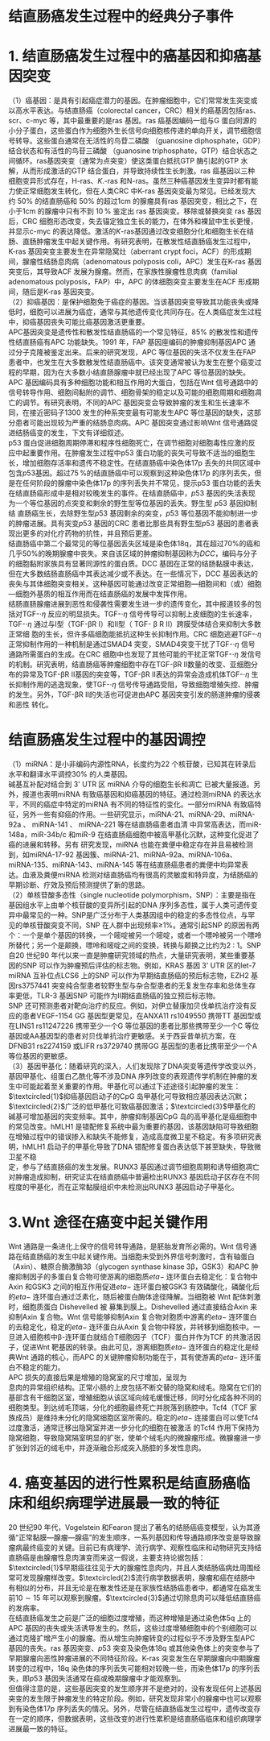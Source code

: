 # 结直肠癌发生过程中的经典分子事件  
# 1. 结直肠癌发生过程中的癌基因和抑癌基因突变  
（1）癌基因：是具有引起癌症潜力的基因。在肿瘤细胞中，它们常常发生突变或以高水平表达。与结直肠癌（colorectal cancer，CRC）相关的癌基因包括ras、scr、c-myc 等，其中最重要的是ras 基因。ras 癌基因编码一组与G 蛋白同源的小分子蛋白，这些蛋白作为细胞外生长信号向细胞核传递的单向开关，调节细胞信号转导。这些蛋白通常在无活性的鸟苷二磷酸
（guanosine diphosphate，GDP）结合状态和有活性的鸟苷三磷酸
（guanosine triphosphate，GTP）结合状态之间循环。ras基因突变（通常为点突变）使这类蛋白抵抗GTP 酶引起的GTP 水解，从而形成激活的GTP 结合蛋白，并导致持续性生长刺激。ras 癌基因以三种细胞变异形式存在，H-ras、$K.$-ras 和N-ras。虽然三种癌基因发生变异时都有能力使正常细胞发生转化，但在人类CRC 中K-ras  基因突变最为常见。已经发现大约 $50\%$ 的结直肠癌和 $50\%$ 的超过1cm 的腺瘤具有ras 基因突变，相比之下，在小于1cm 的腺瘤中只有不到 $10\,\%$ 鉴定出 ras  基因突变。移除或替换突变 ras 基因后，CRC 细胞形态改变，失去锚定独立生长的能力，在体外和裸鼠中生长更慢，并显示c-myc 的表达降低。激活的$K$-ras基因通过改变细胞分化和细胞生长在结肠、直肠肿瘤发生中起关键作用。有研究表明，在散发性结直肠癌发生过程中，K-ras 基因突变主要发生在异常隐窝灶（aberrant crypt foci，ACF）的形成期间，腺瘤性结肠息肉病（adenomatous polyposis coli，APC）发生在K-ras 基因突变后，其导致ACF 发展为腺瘤。然而，在家族性腺瘤性息肉病（familial adenomatous polyposis，FAP）中，APC 的体细胞突变主要发生在ACF 形成期间，随后是K-ras 基因突变。  
（2）抑癌基因：是保护细胞免于癌症的基因。当该基因突变导致其功能丧失或降低时，细胞可以进展为癌症，通常与其他遗传变化共同存在。在人类癌症发生过程中，抑癌基因丧失可能比癌基因激活更重要。  
APC基因突变是遗传性和散发性结直肠癌的一个常见特征，$85\%$ 的散发性和遗传性结直肠癌有APC 功能缺失。1991 年，FAP 基因座编码的肿瘤抑制基因APC 通过分子克隆被鉴定出来。后来的研究发现，APC 等位基因的失活不仅发生在FAP 患者中，也发生在大多数散发性结直肠癌中。该突变通常被认为发生在整个癌变过程的早期，因为在大多数小结直肠腺瘤中就已经出现了APC 等位基因的缺失。APC 基因编码具有多种细胞功能和相互作用的大蛋白，包括在Wnt 信号通路中的信号转导作用、细胞间黏附的调节、细胞骨架的稳定以及可能的细胞周期和细胞凋亡的调节。有研究表明，不同的APC 基因突变会导致肿瘤的发生和生长速率不同，在接近密码子1300 发生的种系突变最有可能发生APC 等位基因的缺失，这部分患者可能出现较为严重的结肠息肉病。APC 基因突变通过影响Wnt 信号通路促进结肠癌变的发生，下文有详细叙述。  
p53 蛋白促进细胞周期停滞和程序性细胞死亡，在调节细胞对细胞毒性应激的反应中起重要作用。在肿瘤发生过程中p53 蛋白功能的丧失可导致不适当的细胞生长，增加细胞存活率和遗传不稳定性。在结直肠癌中染色体17p 丢失的共同区域中包含$p53$基因。超过$75\,\%$的结直肠癌中可以观察到这种染色体17p 的序列丢失，但是在任何阶段的腺瘤中染色体17p 的序列丢失并不常见，提示p53 蛋白功能的丢失在结直肠癌形成中是相对较晚发生的事件。在结直肠癌中，$p53$ 基因的失活表现为一个等位基因的点突变和剩余的野生型等位基因的丢失。野生型 $p53$  基因抑制结 直肠癌生长，去除野生型$p53$ 基因剩余的突变，$p53$ 等位基因不能抑制进一步的肿瘤进展。具有突变$p53$ 基因的CRC 患者比那些具有野生型$p53$ 基因的患者表现出更多的对化疗药物的抗性，并且预后更差。  
结直肠癌中第二个最常见的等位基因丢失区域是染色体18q，其在超过$70\%$的癌和几乎$50\%$的晚期腺瘤中丧失。来自该区域的肿瘤抑制基因称为$D C C$，编码与分子的细胞黏附家族具有显著同源性的蛋白质。DCC 基因在正常的结肠黏膜中表达，但在大多数结肠直肠癌中其表达减少或不表达。在一些情况下，DCC 基因表达的丧失与其体细胞突变相关。这种基因可能通过改变正常细胞—细胞间和（或）细胞—细胞外基质的相互作用而在结直肠癌的发展中发挥作用。  
结肠直肠腺瘤进展到恶性和侵袭性需要发生进一步的遗传变化，其中报道较多的包括对TGF-$\cdot \eta$ 反应的明显损失。TGF-$\cdot \eta$ 信号传导可以抑制上皮细胞的生长速率，TGF-$\cdot \eta$ 通过与Ⅰ型（TGF-βR  Ⅰ）和Ⅱ型（ TGF- β R  Ⅱ）跨膜受体结合来抑制大多数正常细 胞的生长，但许多癌细胞能抵抗这种生长抑制作用。CRC 细胞逃避TGF-$\cdot \eta$ 正常抑制作用的一种机制是通过SMAD4 突变，SMAD4突变干扰了TGF-$\cdot \eta$ 信号通路所需蛋白的生成。在CRC 细胞中也发现了其他可能的干扰正常TGF-$\cdot \eta$ 发信号的机制。研究表明，结直肠癌等肿瘤细胞中存在TGF-βR Ⅱ数量的改变、亚细胞分布的异常及TGF-βR Ⅱ基因的突变等，TGF-βR Ⅱ表达的异常会造成机体TGF-$\cdot \eta$ 生长抑制作用的逃逸现象，使TGF-$\cdot \eta$ 信号传导通路受阻，导致细胞增殖失控、肿瘤的发生。另外，TGF-βR Ⅱ的失活也可促进由APC 基因突变引发的肠道肿瘤的侵袭和恶性 转化。  
#  结直肠癌发生过程中的基因调控  
（1）miRNA：是小非编码内源性RNA，长度约为22 个核苷酸，已知其在转录后水平和翻译水平调控$30\%$ 的人类基因。  
碱基互补配对结合到 3' UTR  区 miRNA  介导的细胞生长和凋亡 已被大量报道。另外，报道也表明miRNA 有致癌基因和抑癌基因的特征。通过检测miRNA 的表达水平，不同的癌症中特定的miRNA 有不同的特征性的变化。一部分miRNA 有致癌特征，另外一些有抑癌的作用。一些研究显示，miRNA-21、miRNA-29、miRNA-92a 、 miRNA-141 、 miRNA-221  等在结直肠癌患者血清 中异常高表达，而miR-148a，miR-34b/c 和miR-9 在结直肠癌细胞中被高甲基化沉默，这种变化促进了癌的进展和转移。另有 研究发现，miRNA 也能在粪便中稳定存在并且易被检测到，如miRNA-17-92 基因簇、miRNA-21、miRNA-92a、miRNA-106a、miRNA-135、miRNA-143、miRNA-145 等在结直肠癌患者的粪便中均异常表达。血液及粪便miRNA 检测对结直肠癌均有很高的灵敏度和特异度，为结肠癌的早期诊断、疗效及预后预测提供了新的思路。  
（2）单核苷酸多态性（single nucleotide polymorphism，SNP）：主要是指在基因组水平上由单个核苷酸的变异所引起的DNA 序列多态性，属于人类可遗传变异中最常见的一种。SNP是广泛分布于人类基因组中的稳定的多态性位点，与罕见的单核苷酸突变不同，SNP 在人群中出现频率≥$1\%$。通常引起SNP 的原因有两个：一个是单个基因的转换，一个嘧啶被另一个嘧啶，或者一个嘌呤被另一个嘌呤所替代；另一个是颠换，嘌呤和嘧啶之间的变换，转换与颠换之比约为$2\ :\ 1$。SNP 自20 世纪90 年代以来一直是肿瘤研究领域的热点，大量研究表明，某些重要基因的SNP 可以作为肿瘤预后评估的标志物。例如，KRAS 基因 3' UTR 区的let-7 miRNA 互补位点LCS6 上的SNP 可以作为早期结直肠癌的预后标志物，EZH2 基因rs3757441 突变纯合型患者较野生型与杂合型患者的无复发生存率和总体生存率更低，TLR-3 基因SNP 可能作为Ⅱ期结直肠癌的独立预后标志物。  
SNP 还可预测患者对靶向治疗的反应。例如，对伊立替康加贝伐单抗治疗没有反应的患者VEGF-1154 GG 基因型更常见，在ANXA11 rs1049550 携带TT 基因型或在LINS1 rs11247226 携带至少一个G 等位基因的患者比那些携带至少一个C 等位基因或AA基因型的患者对贝伐单抗治疗更敏感。关于西妥昔单抗方案，在DFNB31 rs2274159 或LIFR rs3729740 携带GG 基因型的患者比携带至少一个A 等位基因的更敏感。  
（3）基因甲基化：随着研究的深入，人们发现除了DNA突变等遗传学改变以外，基因甲基化、组蛋白乙酰化等不涉及DNA 序列改变的表观遗传学机制在肿瘤的发生中可能起着至关重要的作用。甲基化可以通过下述途径引起肿瘤的发生：$\textcircled{1}$抑癌基因启动子的CpG 岛甲基化可导致相应基因表达沉默；$\textcircled{2}$广泛的低甲基化可致癌基因激活；$\textcircled{3}$甲基化的碱基可增加基因的突变频率。其中，肿瘤抑制基因CpG 岛的高甲基化是癌细胞中的常见改变。hMLH1 是错配修复系统中最为重要的基因，该基因缺陷可导致细胞在增殖过程中的错误掺入和缺失不能修复，造成高度微卫星不稳定。有多项研究表明，hMLH1 启动子的甲基化导致了DNA 错配修复蛋白表达低下甚至缺失，导致微卫星不稳  
定，参与了结直肠癌的发生发展。RUNX3 基因通过调节细胞周期和诱导细胞凋亡对肿瘤造成抑制，研究证实在结直肠癌中普遍检出RUNX3 基因启动子区存在不同程度的甲基化，而在正常黏膜组织中未检测出RUNX3 基因启动子甲基化。  
# $3.$Wnt 途径在癌变中起关键作用  
Wnt 通路是一条进化上保守的信号转导通路，是胚胎发育所必需的。Wnt 信号通路在结直肠癌的发生中起关键作用。当细胞未受到外界信号刺激时，含有轴蛋白（Axin）、糖原合酶激酶3β（glycogen synthase kinase 3β，GSK3）和APC 肿瘤抑制因子的多蛋白复合物可使游离的细胞质$eta-$ 连环蛋白去稳定化：复合物中Axin 和GSK3 之间的相互作用促进$eta-$ 连环蛋白被GSK3 有效磷酸化，磷酸化后的$eta-$ 连环蛋白通过泛素化，随后被蛋白酶体途径降解。当细胞被 Wnt  配体刺激时，细胞质蛋白 Dishevelled  被 募集到膜上。Dishevelled 通过直接结合Axin 来抑制Axin 复合物。Wnt 信号能够抑制Axin 复合物对胞质中游离的$eta-$ 连环蛋白的去稳定化，稳定的$eta-$ 连环蛋白从Axin 复合物中释放，并转移到细胞核中。一旦进入细胞核中β-连环蛋白就结合T细胞因子（TCF）蛋白并作为TCF 的共激活因子，促进Wnt 靶基因的转录。由此可见，游离细胞质$eta-$ 连环蛋白的稳定化是经典Wnt 通路的核心，而APC 的关键肿瘤抑制功能在于，其有使游离的$eta-$ 连环蛋白不稳定的能力。  
APC 损失的直接后果是增殖的隐窝室的尺寸增加，呈现为  
息肉的异常组织结构。正常小肠的上皮包括不断交替的隐窝和绒毛。隐窝在它们的基部含有干细胞区室，增殖细胞从该区域向绒毛缓慢迁移，同时分化成各种不同的细胞类型。到达绒毛顶端，分化的细胞最终死亡并脱落到肠腔中。Tcf4（TCF 家族成员）是维持未分化的隐窝细胞区室所需的。稳定的$eta-$ 连接蛋白可以使Tcf4  过度激活，通常迁移出隐窝室并进一步分化的细胞在被激活 的Tcf4 作用下保持为隐窝细胞，导致隐窝隔室明显的扩张，使单个绒毛内的微腺瘤形成。微腺瘤进一步扩张到邻近的绒毛中，并逐渐融合形成突入肠腔的多发性息肉。  
# 4. 癌变基因的进行性累积是结直肠癌临床和组织病理学进展最一致的特征  
20 世纪90 年代，Vogelstein 和Fearon 提出了著名的结肠癌癌变模型，认为其遵循“正常黏膜—腺瘤—腺癌”的发生顺序，一系列基因和传导通路顺序改变是导致腺瘤病最终癌变的关键。目前已有病理学、流行病学、观察性临床和动物研究支持结直肠癌是由腺瘤性息肉演变而来这一假说，主要支持论据包括：$\textcircled{1}$早期癌往往见于大的腺瘤性息肉内，并且人类结肠癌病灶周围经常可发现腺瘤样改变。$\textcircled{2}$流行病学数据表明，腺瘤和癌在结肠中有相似的分布，并且无论是在散发性还是在家族性结肠癌患者中，都通常在癌发生前$10\sim15$ 年可以观察到腺瘤。$\textcircled{3}$通过切除息肉可以降低结直肠癌的发病率。  
在结直肠癌发生之前是广泛的细胞过度增殖，而这种增殖是通过染色体5q 上的APC 基因的丧失或失活诱导发生的。然后，这些过度增殖细胞中的个别细胞可以通过克隆扩增产生小的腺瘤。而从增生向肿瘤转变的过程似乎不涉及野生型APC 基因的丧失。ras 基因突变、$p53$ 突变及染色体18q 或其他染色体上的突变参与了早期腺瘤向恶性肿瘤进展的不同特征阶段。K-ras 突变发生在早期腺瘤向中期腺瘤转变的过程中，18q 染色体的序列丢失可能相对较晚一些，而染色体17p 的序列丢失，即$p53$ 基因失活通常在癌或晚期腺瘤中才能观察到。  
但值得注意的是，这些基因突变的发生顺序并不是绝对的，没有发现任何上述基因突变的发生限于肿瘤发生的特定阶段。例如，研究发现非常小的腺瘤中也可以观察到有染色体17p 序列丢失的情况。另外，尽管在结直肠癌发生过程中，遗传改变存在一定的顺序，但数据表明，这些改变的进行性累积是结直肠癌临床和组织病理学进展最一致的特征。  
